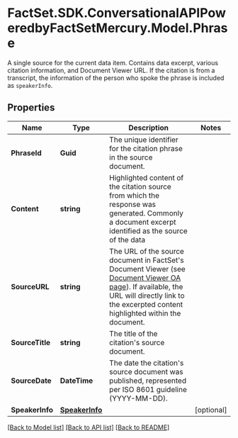 # FactSet.SDK.ConversationalAPIPoweredbyFactSetMercury.Model.Phrase
A single source for the current data item. Contains data excerpt, various citation information, and Document Viewer URL. If the citation is from a transcript, the information of the person who spoke the phrase is included as `speakerInfo`.

## Properties

Name | Type | Description | Notes
------------ | ------------- | ------------- | -------------
**PhraseId** | **Guid** | The unique identifier for the citation phrase in the source document. | 
**Content** | **string** | Highlighted content of the citation source from which the response was generated. Commonly a document excerpt identified as the source of the data | 
**SourceURL** | **string** | The URL of the source document in FactSet&#39;s Document Viewer (see [Document Viewer OA page](https://my.apps.factset.com/oa/pages/17390)). If available, the URL will directly link to the excerpted content highlighted within the document. | 
**SourceTitle** | **string** | The title of the citation&#39;s source document. | 
**SourceDate** | **DateTime** | The date the citation&#39;s source document was published, represented per ISO 8601 guideline (YYYY-MM-DD). | 
**SpeakerInfo** | [**SpeakerInfo**](SpeakerInfo.md) |  | [optional] 

[[Back to Model list]](../README.md#documentation-for-models) [[Back to API list]](../README.md#documentation-for-api-endpoints) [[Back to README]](../README.md)

